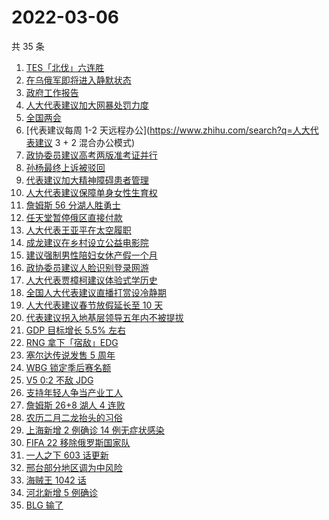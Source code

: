 # 2022-03-06

共 35 条

<!-- BEGIN ZHIHUSEARCH -->
<!-- 最后更新时间 Sun Mar 06 2022 23:11:55 GMT+0800 (China Standard Time) -->
1. [TES「北伐」六连胜](https://www.zhihu.com/search?q=tes)
1. [在乌俄军即将进入静默状态](https://www.zhihu.com/search?q=俄罗斯乌克兰)
1. [政府工作报告](https://www.zhihu.com/search?q=政府工作报告)
1. [人大代表建议加大网暴处罚力度](https://www.zhihu.com/search?q=人大代表建议加大网暴处罚力度)
1. [全国两会](https://www.zhihu.com/search?q=两会开幕)
1. [代表建议每周 1-2 天远程办公](https://www.zhihu.com/search?q=人大代表建议 3 + 2 混合办公模式)
1. [政协委员建议高考两版准考证并行](https://www.zhihu.com/search?q=高考纸版电子版准考证并行)
1. [孙杨最终上诉被驳回](https://www.zhihu.com/search?q=孙杨)
1. [代表建议加大精神障碍患者管理](https://www.zhihu.com/search?q=人大代表建议加大精神障碍患者管理)
1. [人大代表建议保障单身女性生育权](https://www.zhihu.com/search?q=保障单身女性生育权)
1. [詹姆斯 56 分湖人胜勇士](https://www.zhihu.com/search?q=湖人)
1. [任天堂暂停俄区直接付款](https://www.zhihu.com/search?q=任天堂)
1. [人大代表王亚平在太空履职](https://www.zhihu.com/search?q=王亚平在太空出差)
1. [成龙建议在乡村设立公益电影院](https://www.zhihu.com/search?q=成龙)
1. [建议强制男性陪妇女休产假一个月](https://www.zhihu.com/search?q=男性产假)
1. [政协委员建议人脸识别登录网游](https://www.zhihu.com/search?q=强制人脸识别登录网游)
1. [人大代表贾樟柯建议体验式学历史](https://www.zhihu.com/search?q=人大代表贾樟柯)
1. [全国人大代表建议直播打赏设冷静期](https://www.zhihu.com/search?q=直播打赏设冷静期)
1. [人大代表建议春节放假延长至 10 天](https://www.zhihu.com/search?q=假期延长)
1. [代表建议拐入地基层领导五年内不被提拔](https://www.zhihu.com/search?q=拐入地基层领导五年内不被提拔)
1. [GDP 目标增长 5.5% 左右](https://www.zhihu.com/search?q=gdp)
1. [RNG 拿下「宿敌」EDG](https://www.zhihu.com/search?q=rng)
1. [塞尔达传说发售 5 周年](https://www.zhihu.com/search?q=塞尔达)
1. [WBG 锁定季后赛名额](https://www.zhihu.com/search?q=wbg)
1. [V5 0:2 不敌 JDG](https://www.zhihu.com/search?q=v5)
1. [支持年轻人争当产业工人](https://www.zhihu.com/search?q=支持年轻人争当产业工人)
1. [詹姆斯 26+8 湖人 4 连败](https://www.zhihu.com/search?q=湖人)
1. [农历二月二龙抬头的习俗](https://www.zhihu.com/search?q=龙抬头)
1. [上海新增 2 例确诊 14 例无症状感染](https://www.zhihu.com/search?q=上海疫情)
1. [FIFA 22 移除俄罗斯国家队](https://www.zhihu.com/search?q=FIFA)
1. [一人之下 603 话更新](https://www.zhihu.com/search?q=一人之下)
1. [邢台部分地区调为中风险](https://www.zhihu.com/search?q=邢台疫情)
1. [海贼王 1042 话](https://www.zhihu.com/search?q=海贼王)
1. [河北新增 5 例确诊](https://www.zhihu.com/search?q=河北疫情)
1. [BLG 输了](https://www.zhihu.com/search?q=blg)
<!-- END ZHIHUSEARCH -->
